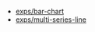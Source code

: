 * [exps/bar-chart](/d3-sandbox/exps/exps/bar-chart)
* [exps/multi-series-line](/d3-sandbox/exps/exps/multi-series-line)
